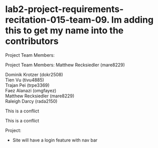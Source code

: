 
# lab2-project-requirements-recitation-015-team-09. Im adding this to get my name into the contributors

Project Team Members: <br />

Project Team Members: 
Matthew Recksiedler (mare8229) <br />

Dominik Krotzer (dokr2508) <br />
Tien Vu (tivu4885) <br />
Trajan Pei (trpe3369) <br />
Faez Alanazi (omgfayez) <br />
Matthew Recksiedler (mare8229) <br />
Raleigh Darcy (rada2150) <br />

This is a conflict



This is a conflict

Project:
- Site will have a login feature with nav bar


